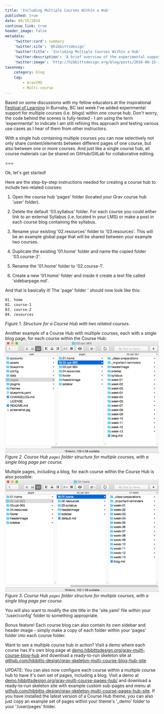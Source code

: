 ```yaml
---
title: 'Including Multiple Courses Within a Hub'
published: true
date: 06/15/2016
continue_link: true
header_image: false
metadata:
    'twitter:card': summary
    'twitter:site': '@hibbittsdesign'
    'twitter:title': 'Including Multiple Courses Within a Hub'
    'twitter:description': 'A brief overview of the experimental support for multiple courses within a single hub.'
    'twitter:image': 'http://hibbittsdesign.org/blog/posts/2016-06-15-including-multiple-courses-within-a-hub/multi-course-home.png'
taxonomy:
    category: blog
    tag:
        - GravCMS
        - Multi-course
---
```


Based on some discussions with my fellow educators at the inspirational  [Festival of Learning](https://festival.bccampus.ca/) in Burnaby, BC last week I've added experimental support for multiple courses (i.e. blogs) within one course hub. Don't worry, the code behind the scenes is fully-tested - I am using the term 'experimental' to indicate I am still refining this approach and testing various use cases as I hear of them from other instructors.

With a single hub containing multiple courses you can now selectively not only share content/elements between different pages of one course, but also between one or more courses. And just like a single course hub, all course materials can be shared on GitHub/GitLab for collaborative editing.

===

Ok, let's get started!

Here are the step-by-step instructions needed for creating a course hub to include two related courses:

1. Open the course hub 'pages' folder (located your Grav course hub 'user' folder).

2. Delete the default '03.syllabus' folder. For each course you could either link to an external Syllabus (i.e. located in your LMS) or make a post in each course blog containing the syllabus.

3. Rename your existing '02.resources' folder to '03.resources'. This will be an example global page that will be shared between your example two courses.

4. Duplicate the existing '01.home' folder and name the copied folder '03.course-2'.

5. Rename the '01.home' folder to '02.course-1'.

6. Create a new '01.home' folder and inside it create a text file called 'sidebarpage.md'.

And that is basically it! The 'page' folder ' should now look like this:

```
01. home
02. course-1
03. course-2
04. resources
```
_Figure 1. Structure for a Course Hub with two related courses._

Another example of a Course Hub with multiple courses, each with a single blog page, for each course within the Course Hub:
![Course Hub ```pages``` folder structure for multiple courses, with a single blog page per course ](multi-course-blog.png)  
_Figure 2. Course Hub ```pages``` folder structure for multiple courses, with a single blog page per course._

Multiple pages, including a blog, for each course within the Course Hub is also possible:  
![Course Hub ```pages``` folder structure for multiple courses, with a single blog page per course ](multi-course-pages.png)  
_Figure 3. Course Hub ```pages``` folder structure for multiple courses, with a single blog page per course._

You will also want to modify the site title in the 'site.yaml' file within your '/user/config' folder to something appropriate.

Bonus feature! Each course blog can also contain its own sidebar and header image - simply make a copy of each folder within your 'pages' folder into each course folder.

Want to see a multiple course hub in action? Visit a demo where each course has it's own blog page at [demo.hibbittsdesign.org/grav-multi-course-blog-hub](http://demo.hibbittsdesign.org/grav-multi-course-blog-hub/) and download a ready-to-run skeleton site at [github.com/hibbitts-design/grav-skeleton-multi-course-blog-hub-site](https://github.com/hibbitts-design/grav-skeleton-multi-course-blog-hub-site)

UPDATE: You can also now configure each course within a multiple course hub to have it's own set of pages, including a blog. Visit a demo at [demo.hibbittsdesign.org/grav-multi-course-pages-hub/](http://demo.hibbittsdesign.org/grav-multi-course-pages-hub/) and download a ready-to-run skeleton site with example custom sub-pages and menu at [github.com/hibbitts-design/grav-skeleton-multi-course-pages-hub-site](https://github.com/hibbitts-design/grav-skeleton-multi-course-pages-hub-site). If you have installed the latest version of a Course Hub theme, you can also just copy an example set of pages within your theme's '_demo' folder to your '/user/pages' folder.
